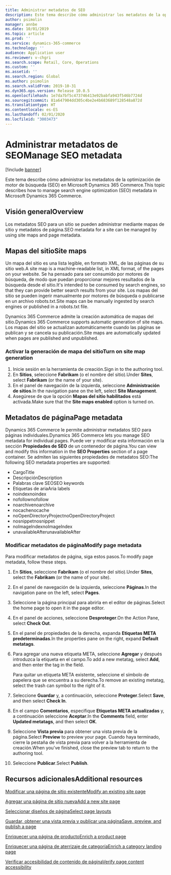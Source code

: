 ```yaml
---
title: Administrar metadatos de SEO
description: Este tema describe cómo administrar los metadatos de la optimización de motor de búsqueda (SEO) en Microsoft Dynamics 365 Commerce.
author: psimolin
manager: annbe
ms.date: 10/01/2019
ms.topic: article
ms.prod: ''
ms.service: dynamics-365-commerce
ms.technology: ''
audience: Application user
ms.reviewer: v-chgri
ms.search.scope: Retail, Core, Operations
ms.custom: ''
ms.assetid: ''
ms.search.region: Global
ms.author: psimolin
ms.search.validFrom: 2019-10-31
ms.dyn365.ops.version: Release 10.0.5
ms.openlocfilehash: 1e7da7bf5c473746413e92babfa943f546b7724d
ms.sourcegitcommit: 81a647904dd305c4be2e4b683689f128548a872d
ms.translationtype: HT
ms.contentlocale: es-ES
ms.lasthandoff: 02/01/2020
ms.locfileid: "3003473"
---
```

# <a name="manage-seo-metadata"></a><span data-ttu-id="0fe15-103">Administrar metadatos de SEO</span><span class="sxs-lookup"><span data-stu-id="0fe15-103">Manage SEO metadata</span></span>


[!include [banner](includes/banner.md)]

<span data-ttu-id="0fe15-104">Este tema describe cómo administrar los metadatos de la optimización de motor de búsqueda (SEO) en Microsoft Dynamics 365 Commerce.</span><span class="sxs-lookup"><span data-stu-id="0fe15-104">This topic describes how to manage search engine optimization (SEO) metadata in Microsoft Dynamics 365 Commerce.</span></span>

## <a name="overview"></a><span data-ttu-id="0fe15-105">Visión general</span><span class="sxs-lookup"><span data-stu-id="0fe15-105">Overview</span></span>

<span data-ttu-id="0fe15-106">Los metadatos SEO para un sitio se pueden administrar mediante mapas de sitio y metadatos de página.</span><span class="sxs-lookup"><span data-stu-id="0fe15-106">SEO metadata for a site can be managed by using site maps and page metadata.</span></span>
    
## <a name="site-maps"></a><span data-ttu-id="0fe15-107">Mapas del sitio</span><span class="sxs-lookup"><span data-stu-id="0fe15-107">Site maps</span></span>

<span data-ttu-id="0fe15-108">Un mapa del sitio es una lista legible, en formato XML, de las páginas de su sitio web.</span><span class="sxs-lookup"><span data-stu-id="0fe15-108">A site map is a machine-readable list, in XML format, of the pages on your website.</span></span> <span data-ttu-id="0fe15-109">Se ha pensado para ser consumido por motores de búsqueda, de modo que puedan proporcionar mejores resultados de la búsqueda desde el sitio.</span><span class="sxs-lookup"><span data-stu-id="0fe15-109">It's intended to be consumed by search engines, so that they can provide better search results from your site.</span></span> <span data-ttu-id="0fe15-110">Los mapas del sitio se pueden ingerir manualmente por motores de búsqueda o publicarse en un archivo robots.txt.</span><span class="sxs-lookup"><span data-stu-id="0fe15-110">Site maps can be manually ingested by search engines or published in a robots.txt file.</span></span>

<span data-ttu-id="0fe15-111">Dynamics 365 Commerce admite la creación automática de mapas del sitio.</span><span class="sxs-lookup"><span data-stu-id="0fe15-111">Dynamics 365 Commerce supports automatic generation of site maps.</span></span> <span data-ttu-id="0fe15-112">Los mapas del sitio se actualizan automáticamente cuando las páginas se publican y se cancela su publicación.</span><span class="sxs-lookup"><span data-stu-id="0fe15-112">Site maps are automatically updated when pages are published and unpublished.</span></span>

### <a name="turn-on-site-map-generation"></a><span data-ttu-id="0fe15-113">Activar la generación de mapa del sitio</span><span class="sxs-lookup"><span data-stu-id="0fe15-113">Turn on site map generation</span></span>

1. <span data-ttu-id="0fe15-114">Inicie sesión en la herramienta de creación.</span><span class="sxs-lookup"><span data-stu-id="0fe15-114">Sign in to the authoring tool.</span></span>
1. <span data-ttu-id="0fe15-115">En **Sitios**, seleccione **Fabrikam** (o el nombre del sitio).</span><span class="sxs-lookup"><span data-stu-id="0fe15-115">Under **Sites**, select **Fabrikam** (or the name of your site).</span></span>
1. <span data-ttu-id="0fe15-116">En el panel de navegación de la izquierda, seleccione **Administración de sitios**.</span><span class="sxs-lookup"><span data-stu-id="0fe15-116">In the navigation pane on the left, select **Site Management**.</span></span>
1. <span data-ttu-id="0fe15-117">Asegúrese de que la opción **Mapas del sitio habilitados** está activada.</span><span class="sxs-lookup"><span data-stu-id="0fe15-117">Make sure that the **Site maps enabled** option is turned on.</span></span>

## <a name="page-metadata"></a><span data-ttu-id="0fe15-118">Metadatos de página</span><span class="sxs-lookup"><span data-stu-id="0fe15-118">Page metadata</span></span>

<span data-ttu-id="0fe15-119">Dynamics 365 Commerce le permite administrar metadatos SEO para páginas individuales.</span><span class="sxs-lookup"><span data-stu-id="0fe15-119">Dynamics 365 Commerce lets you manage SEO metadata for individual pages.</span></span> <span data-ttu-id="0fe15-120">Puede ver y modificar esta información en la sección **Propiedades de SEO** de un contenedor de página.</span><span class="sxs-lookup"><span data-stu-id="0fe15-120">You can view and modify this information in the **SEO Properties** section of a page container.</span></span> <span data-ttu-id="0fe15-121">Se admiten las siguientes propiedades de metadatos SEO:</span><span class="sxs-lookup"><span data-stu-id="0fe15-121">The following SEO metadata properties are supported:</span></span>

- <span data-ttu-id="0fe15-122">Cargo</span><span class="sxs-lookup"><span data-stu-id="0fe15-122">Title</span></span>
- <span data-ttu-id="0fe15-123">Descripción</span><span class="sxs-lookup"><span data-stu-id="0fe15-123">Description</span></span>
- <span data-ttu-id="0fe15-124">Palabras clave SEO</span><span class="sxs-lookup"><span data-stu-id="0fe15-124">SEO keywords</span></span>
- <span data-ttu-id="0fe15-125">Etiquetas de aria</span><span class="sxs-lookup"><span data-stu-id="0fe15-125">Aria labels</span></span>
- <span data-ttu-id="0fe15-126">noindex</span><span class="sxs-lookup"><span data-stu-id="0fe15-126">noindex</span></span>
- <span data-ttu-id="0fe15-127">nofollow</span><span class="sxs-lookup"><span data-stu-id="0fe15-127">nofollow</span></span>
- <span data-ttu-id="0fe15-128">noarchive</span><span class="sxs-lookup"><span data-stu-id="0fe15-128">noarchive</span></span>
- <span data-ttu-id="0fe15-129">nocache</span><span class="sxs-lookup"><span data-stu-id="0fe15-129">nocache</span></span>
- <span data-ttu-id="0fe15-130">noOpenDirectoryProject</span><span class="sxs-lookup"><span data-stu-id="0fe15-130">noOpenDirectoryProject</span></span>
- <span data-ttu-id="0fe15-131">nosnippet</span><span class="sxs-lookup"><span data-stu-id="0fe15-131">nosnippet</span></span>
- <span data-ttu-id="0fe15-132">noImageIndex</span><span class="sxs-lookup"><span data-stu-id="0fe15-132">noImageIndex</span></span>
- <span data-ttu-id="0fe15-133">unavailableAfter</span><span class="sxs-lookup"><span data-stu-id="0fe15-133">unavailableAfter</span></span>

### <a name="modify-page-metadata"></a><span data-ttu-id="0fe15-134">Modificar metadatos de página</span><span class="sxs-lookup"><span data-stu-id="0fe15-134">Modify page metadata</span></span>

<span data-ttu-id="0fe15-135">Para modificar metadatos de página, siga estos pasos.</span><span class="sxs-lookup"><span data-stu-id="0fe15-135">To modify page metadata, follow these steps.</span></span>

1. <span data-ttu-id="0fe15-136">En **Sitios**, seleccione **Fabrikam** (o el nombre del sitio).</span><span class="sxs-lookup"><span data-stu-id="0fe15-136">Under **Sites**, select the **Fabrikam** (or the name of your site).</span></span>
1. <span data-ttu-id="0fe15-137">En el panel de navegación de la izquierda, seleccione **Páginas**.</span><span class="sxs-lookup"><span data-stu-id="0fe15-137">In the navigation pane on the left, select **Pages**.</span></span>
1. <span data-ttu-id="0fe15-138">Seleccione la página principal para abrirla en el editor de páginas.</span><span class="sxs-lookup"><span data-stu-id="0fe15-138">Select the home page to open it in the page editor.</span></span>
1. <span data-ttu-id="0fe15-139">En el panel de acciones, seleccione **Desproteger**.</span><span class="sxs-lookup"><span data-stu-id="0fe15-139">On the Action Pane, select **Check Out**.</span></span>
1. <span data-ttu-id="0fe15-140">En el panel de propiedades de la derecha, expanda **Etiquetas META predeterminadas**.</span><span class="sxs-lookup"><span data-stu-id="0fe15-140">In the properties pane on the right, expand **Default metatags**.</span></span>
1. <span data-ttu-id="0fe15-141">Para agregar una nueva etiqueta META, seleccione **Agregar** y después introduzca la etiqueta en el campo.</span><span class="sxs-lookup"><span data-stu-id="0fe15-141">To add a new metatag, select **Add**, and then enter the tag in the field.</span></span>

    <span data-ttu-id="0fe15-142">Para quitar un etiqueta META existente, seleccione el símbolo de papelera que se encuentra a su derecha.</span><span class="sxs-lookup"><span data-stu-id="0fe15-142">To remove an existing metatag, select the trash can symbol to the right of it.</span></span>

1. <span data-ttu-id="0fe15-143">Seleccione **Guardar** y, a continuación, seleccione **Proteger**.</span><span class="sxs-lookup"><span data-stu-id="0fe15-143">Select **Save**, and then select **Check In**.</span></span>
1. <span data-ttu-id="0fe15-144">En el campo **Comentarios**, especifique **Etiquetas META actualizadas** y, a continuación seleccione **Aceptar**.</span><span class="sxs-lookup"><span data-stu-id="0fe15-144">In the **Comments** field, enter **Updated metatags**, and then select **OK**.</span></span>
1. <span data-ttu-id="0fe15-145">Seleccione **Vista previa** para obtener una vista previa de la página.</span><span class="sxs-lookup"><span data-stu-id="0fe15-145">Select **Preview** to preview your page.</span></span> <span data-ttu-id="0fe15-146">Cuando haya terminado, cierre la pestaña de vista previa para volver a la herramienta de creación.</span><span class="sxs-lookup"><span data-stu-id="0fe15-146">When you've finished, close the preview tab to return to the authoring tool.</span></span>
1. <span data-ttu-id="0fe15-147">Seleccione **Publicar**.</span><span class="sxs-lookup"><span data-stu-id="0fe15-147">Select **Publish**.</span></span>

## <a name="additional-resources"></a><span data-ttu-id="0fe15-148">Recursos adicionales</span><span class="sxs-lookup"><span data-stu-id="0fe15-148">Additional resources</span></span>

[<span data-ttu-id="0fe15-149">Modificar una página de sitio existente</span><span class="sxs-lookup"><span data-stu-id="0fe15-149">Modify an existing site page</span></span>](modify-existing-page.md)

[<span data-ttu-id="0fe15-150">Agregar una página de sitio nueva</span><span class="sxs-lookup"><span data-stu-id="0fe15-150">Add a new site page</span></span>](add-new-page.md)

[<span data-ttu-id="0fe15-151">Seleccionar diseños de página</span><span class="sxs-lookup"><span data-stu-id="0fe15-151">Select page layouts</span></span>](select-page-layouts.md)

[<span data-ttu-id="0fe15-152">Guardar, obtener una vista previa y publicar una página</span><span class="sxs-lookup"><span data-stu-id="0fe15-152">Save, preview, and publish a page</span></span>](save-preview-publish-page.md)

[<span data-ttu-id="0fe15-153">Enriquecer una página de producto</span><span class="sxs-lookup"><span data-stu-id="0fe15-153">Enrich a product page</span></span>](enrich-product-page.md)

[<span data-ttu-id="0fe15-154">Enriquecer una página de aterrizaje de categoría</span><span class="sxs-lookup"><span data-stu-id="0fe15-154">Enrich a category landing page</span></span>](enrich-category-page.md)

[<span data-ttu-id="0fe15-155">Verificar accesibilidad de contenido de página</span><span class="sxs-lookup"><span data-stu-id="0fe15-155">Verify page content accessibility</span></span>](verify-accessibility.md)
